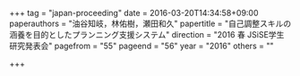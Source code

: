 +++
tag = "japan-proceeding"
date = 2016-03-20T14:34:58+09:00
paperauthors = "油谷知岐，林佑樹，瀬田和久"
papertitle = "自己調整スキルの涵養を目的としたプランニング支援システム"
direction = "2016 春 JSiSE学生研究発表会"
pagefrom = "55"
pageend = "56"
year = "2016"
others = ""

+++
